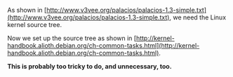 As shown in [http://www.v3vee.org/palacios/palacios-1.3-simple.txt](http://www.v3vee.org/palacios/palacios-1.3-simple.txt), we need the Linux kernel source tree.

Now we set up the source tree as shown in [http://kernel-handbook.alioth.debian.org/ch-common-tasks.html](http://kernel-handbook.alioth.debian.org/ch-common-tasks.html).

__This is probably too tricky to do, and unnecessary, too.__
